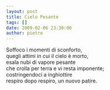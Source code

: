 ```yaml
---
layout: post
title: Cielo Pesante
tags: []
date: 2009-02-06 23:30:00
author: pietro
---
```

Soffoco i momenti di sconforto,<br/>quegli attimi in cui il cielo è morto,<br/>esala nubi di vapore pesante<br/>che crolla per terra e vi resta imponente;<br/>costringendoci a inghiottire<br/>respiro dopo respiro, un nuovo patire.
